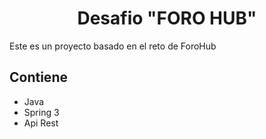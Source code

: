 <h1 align="center"> Desafio "FORO HUB" </h1>

<p>Este es un proyecto basado en el reto de ForoHub</p>


<h2>Contiene</h2>

<div>
  <ul>
    <li>Java</li>
    <li>Spring 3</li>
    <li>Api Rest</li>
  </ul>
</div>

